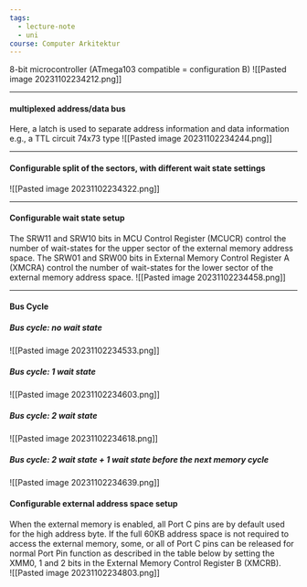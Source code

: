 ```yaml
---
tags:
  - lecture-note
  - uni
course: Computer Arkitektur
---
```

8-bit microcontroller (ATmega103 compatible = configuration B)
![[Pasted image 20231102234212.png]]

***
#### multiplexed address/data bus
Here, a latch is used to separate address information and data information
e.g., a TTL circuit 74x73 type
![[Pasted image 20231102234244.png]]

***
#### Configurable split of the sectors, with different wait state settings
![[Pasted image 20231102234322.png]]

***
#### Configurable wait state setup
The SRW11 and SRW10 bits in MCU Control Register (MCUCR) control the number of wait-states for the upper sector of the external memory address space.
The SRW01 and SRW00 bits in External Memory Control Register A (XMCRA) control the number of wait-states for the lower sector of the external memory address space.
![[Pasted image 20231102234458.png]]

***
#### Bus Cycle
##### Bus cycle: no wait state
![[Pasted image 20231102234533.png]]

##### Bus cycle: 1 wait state
![[Pasted image 20231102234603.png]]

##### Bus cycle: 2 wait state
![[Pasted image 20231102234618.png]]

##### Bus cycle: 2 wait state + 1 wait state before the next memory cycle
![[Pasted image 20231102234639.png]]


#### Configurable external address space setup
When the external memory is enabled, all Port C pins are by default used for the high address byte. If the full 60KB address space is not required to access the external memory, some, or all of Port C pins can be released for normal Port Pin function as described in the table below by setting the XMM0, 1 and 2 bits in the External Memory Control Register B (XMCRB).  
![[Pasted image 20231102234803.png]]
